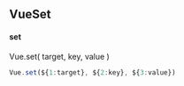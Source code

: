 ## VueSet
#### set
Vue.set( target, key, value )
```javascript
Vue.set(${1:target}, ${2:key}, ${3:value})
```